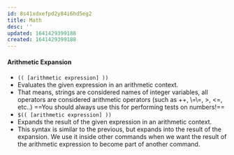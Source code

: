 ```yaml
---
id: 8s41xdxefpd2y84i6hd5eg2
title: Math
desc: ''
updated: 1641429399188
created: 1641429399188
---
```



#### Arithmetic Expansion

- `(( [arithmetic expression] ))`
- Evaluates the given expression in an arithmetic context.
- That means, strings are considered names of integer variables, all operators are considered arithmetic operators (such as ++, \\=\\=, >, &lt;=, etc..) ==You should always use this for performing tests on numbers!==
- `$(( [arithmetic expression] ))`
- Expands the result of the given expression in an arithmetic context.
- This syntax is similar to the previous, but expands into the result of the expansion. We use it inside other commands when we want the result of the arithmetic expression to become part of another command.
